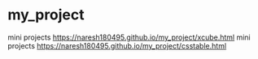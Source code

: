 # my_project
mini projects
https://naresh180495.github.io/my_project/xcube.html
mini projects
https://naresh180495.github.io/my_project/csstable.html
